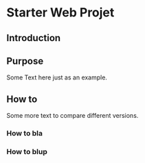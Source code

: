 # Starter Web Projet

## Introduction

## Purpose
 Some Text here just as an example.
 
## How to
 Some more text to compare different versions.
### How to bla

### How to blup